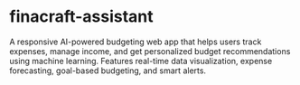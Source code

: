 # finacraft-assistant
A responsive AI-powered budgeting web app that helps users track expenses, manage income, and get personalized budget recommendations using machine learning. Features real-time data visualization, expense forecasting, goal-based budgeting, and smart alerts.
